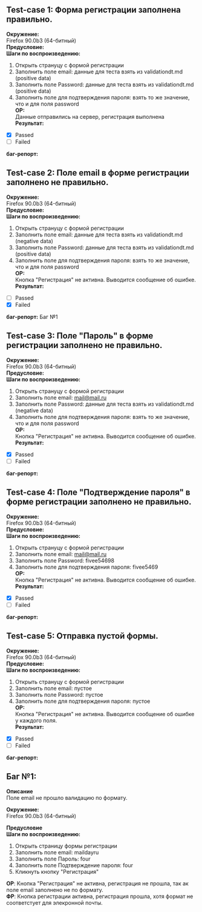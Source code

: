 ## Test-case 1: Форма регистрации заполнена правильно.
**Окружение:**<br/>
Firefox 90.0b3 (64-битный)<br/>
**Предусловие:**<br/>
**Шаги по воспроизведению:**<br/>
1. Открыть странуцу с формой регистрации
1. Заполнить поле email: данные для теста взять из validationdt.md (positive data)
1. Заполнить поле Password: данные для теста взять из validationdt.md (positive data)
1. Заполнить поле для подтверждения пароля: взять то же значение, что и для поля password<br/>
**ОР:**<br/>
Данные отправились на сервер, регистрация выполнена<br/>
**Результат:**<br/>
- [x] Passed
- [ ] Failed<br/>

**баг-репорт:**


## Test-case 2: Поле email в форме регистрации заполнено не правильно.
**Окружение:**<br/>
Firefox 90.0b3 (64-битный)<br/>
**Предусловие:**<br/>
**Шаги по воспроизведению:**<br/>
1. Открыть странуцу с формой регистрации
1. Заполнить поле email: данные для теста взять из validationdt.md (negative data)
1. Заполнить поле Password: данные для теста взять из validationdt.md (positive data)
1. Заполнить поле для подтверждения пароля: взять то же значение, что и для поля password<br/>
**ОР:**<br/>
Кнопка "Регистрация" не активна. Выводится сообщение об ошибке.<br/>
**Результат:**<br/>
- [ ] Passed
- [x] Failed<br/>

**баг-репорт:**
Баг №1

## Test-case 3:  Поле "Пароль" в форме регистрации заполнено не правильно.
**Окружение:**<br/>
Firefox 90.0b3 (64-битный)<br/>
**Предусловие:**<br/>
**Шаги по воспроизведению:**<br/>
1. Открыть странуцу с формой регистрации
1. Заполнить поле email: mail@mail.ru
1. Заполнить поле Password: данные для теста взять из validationdt.md (negative data)
1. Заполнить поле для подтверждения пароля: взять то же значение, что и для поля password<br/>
**ОР:**<br/>
Кнопка "Регистрация" не активна. Выводится сообщение об ошибке.<br/>
**Результат:**<br/>
- [x] Passed
- [ ] Failed<br/>

**баг-репорт:**


## Test-case 4:  Поле "Подтверждение пароля" в форме регистрации заполнено не правильно.
**Окружение:**<br/>
Firefox 90.0b3 (64-битный)<br/>
**Предусловие:**<br/>
**Шаги по воспроизведению:**<br/>
1. Открыть странуцу с формой регистрации
1. Заполнить поле email: mail@mail.ru
1. Заполнить поле Password: fivee54698
1. Заполнить поле для подтверждения пароля: fivee5469<br/>
**ОР:**<br/>
Кнопка "Регистрация" не активна. Выводится сообщение об ошибке.<br/>
**Результат:**<br/>
- [x] Passed
- [ ] Failed<br/>

**баг-репорт:**

## Test-case 5:  Отправка пустой формы.
**Окружение:**<br/>
Firefox 90.0b3 (64-битный)<br/>
**Предусловие:**<br/>
**Шаги по воспроизведению:**<br/>
1. Открыть странуцу с формой регистрации
1. Заполнить поле email: пустое
1. Заполнить поле Password: пустое
1. Заполнить поле для подтверждения пароля: пустое<br/>
**ОР:**<br/>
Кнопка "Регистрация" не активна. Выводится сообщение об ошибке у каждого поля.<br/>
**Результат:**<br/>
- [x] Passed
- [ ] Failed<br/>

**баг-репорт:**


## Баг №1:
**Описание**<br/>
Поле email не прошло валидацию по формату.<br/>

**Окружение:**<br/>
Firefox 90.0b3 (64-битный)<br/>

**Предусловие**<br/>
**Шаги по воспроизведению:**
1. Открыть страницу формы регистрации
1. Заполнить поле email: maildayru
1. Заполнить поле Пароль: four
1. Заполнить поле Подтверждение пароля: four
1. Кликнуть кнопку "Регистрация"

**ОР**: Кнопка "Регистрация" не активна, регистрация не прошла, так ак поле email заполнено не по формату.<br/>
**ФР**: Кнопка регистрации активна, регистрация прошла, хотя формат не соответстует для элекронной почты.